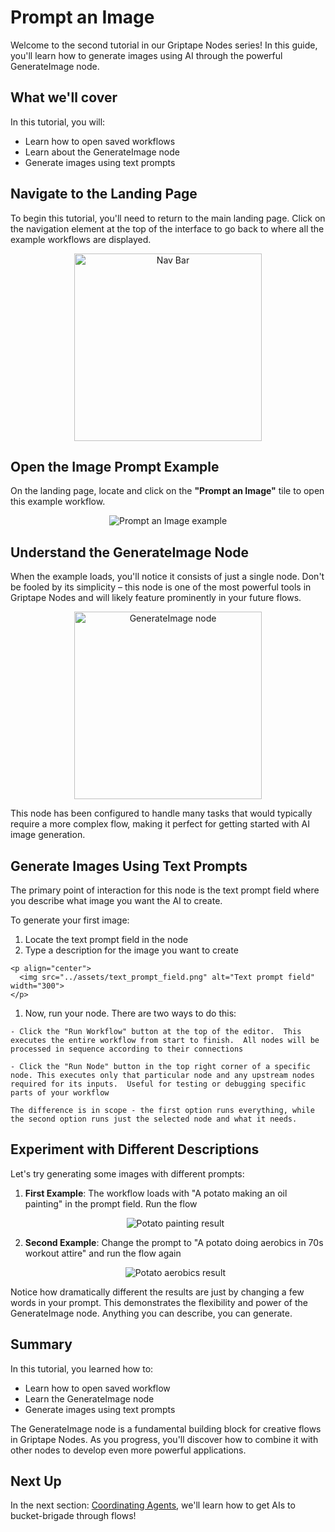 # Prompt an Image

Welcome to the second tutorial in our Griptape Nodes series! In this guide, you'll learn how to generate images using AI through the powerful GenerateImage node.

## What we'll cover

In this tutorial, you will:

- Learn how to open saved workflows
- Learn about the GenerateImage node
- Generate images using text prompts

## Navigate to the Landing Page

To begin this tutorial, you'll need to return to the main landing page. Click on the navigation element at the top of the interface to go back to where all the example workflows are displayed.

<p align="center">
  <img src="../assets/nav_bar.png" alt="Nav Bar" width="300">
</p>

## Open the Image Prompt Example

On the landing page, locate and click on the **"Prompt an Image"** tile to open this example workflow.

<p align="center">
  <img src="../assets/prompt_image_example.png" alt="Prompt an Image example">
</p>

## Understand the GenerateImage Node

When the example loads, you'll notice it consists of just a single node. Don't be fooled by its simplicity – this node is one of the most powerful tools in Griptape Nodes and will likely feature prominently in your future flows.

<p align="center">
  <img src="../assets/generate_image_node.png" alt="GenerateImage node" width="300">
</p>

This node has been configured to handle many tasks that would typically require a more complex flow, making it perfect for getting started with AI image generation.

## Generate Images Using Text Prompts

The primary point of interaction for this node is the text prompt field where you describe what image you want the AI to create.

To generate your first image:

  1. Locate the text prompt field in the node
  1. Type a description for the image you want to create

    <p align="center">
      <img src="../assets/text_prompt_field.png" alt="Text prompt field" width="300">
    </p>

  1. Now, run your node.  There are two ways to do this:

    - Click the "Run Workflow" button at the top of the editor.  This executes the entire workflow from start to finish.  All nodes will be processed in sequence according to their connections

    - Click the "Run Node" button in the top right corner of a specific node. This executes only that particular node and any upstream nodes required for its inputs.  Useful for testing or debugging specific parts of your workflow

    The difference is in scope - the first option runs everything, while the second option runs just the selected node and what it needs.

## Experiment with Different Descriptions

Let's try generating some images with different prompts:

1. **First Example**: The workflow loads with "A potato making an oil painting" in the prompt field. Run the flow

    <p align="center">
    <img src="../assets/potato_painting.png" alt="Potato painting result">
    </p>

1. **Second Example**: Change the prompt to "A potato doing aerobics in 70s workout attire" and run the flow again

    <p align="center">
    <img src="../assets/potato_aerobics.png" alt="Potato aerobics result">
    </p>

Notice how dramatically different the results are just by changing a few words in your prompt. This demonstrates the flexibility and power of the GenerateImage node. Anything you can describe, you can generate.

## Summary

In this tutorial, you learned how to:

- Learn how to open saved workflow
- Learn the GenerateImage node
- Generate images using text prompts

The GenerateImage node is a fundamental building block for creative flows in Griptape Nodes. As you progress, you'll discover how to combine it with other nodes to develop even more powerful applications.

## Next Up

In the next section: [Coordinating Agents](../02_translator/FTUE_02_translator.md), we'll learn how to get AIs to bucket-brigade through flows!

